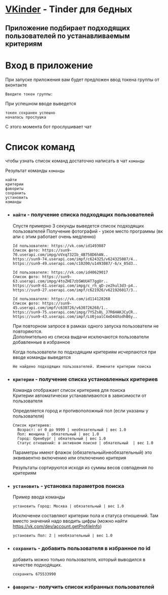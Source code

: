 # [VKinder](https://github.com/netology-code/py-advanced-diplom/tree/new_diplom) - Tinder для бедных

## Приложение подбирает подходящих пользователей по устанавливаемым критериям

# Вход в приложение 
При запуске приложения вам будет предложен ввод токена группы от вконтакте 
```
Введите токен группы:
```
При успешном вводе выведется 
```
токен сохранен успешно
началась прослушка
```
С этого момента бот прослушивает чат

# Список команд
чтобы узнать список команд достаточно написать в чат ```команды```

Результат команды ```команды```
```
найти
критерии
фавориты
сохранить
установить
команды
```

* ### ```найти``` - получение списка подходящих пользователей
    Спустя примерно 3 секунды выведется список подходящих пользователей 
    Получение фотографий - узкое место программы (вк апи с этим работает очень медленно)
    ```
  Id пользователя: https://vk.com/id1493087
  Список фото: https://sun9-70.userapi.com/impg/oVxq732Ib_4B750D6hAN..
  https://sun9-74.userapi.com/impf/c624325/v624325087/4..
  https://sun9-49.userapi.com/c10200/u1493087/-6/x_05d3..

  Id пользователя: https://vk.com/id40629017
  Список фото: https://sun9-63.userapi.com/impg/4toZHE7zbSWUU4T7ggUr..
  https://sun9-61.userapi.com/impg/c_rh_qD-ze2hul3d3-p4..
  https://sun9-27.userapi.com/impf/c621926/v621926017/3..

  Id пользователя: https://vk.com/id114128268
  Список фото: https://sun9-45.userapi.com/impf/c630726/v630726268/1..
  https://sun9-75.userapi.com/impg/7YSZs8L_J7R6HAKJCyCR..
  https://sun9-43.userapi.com/impf/LU0joalC4eD44XodhB6y..
    ```
    При повторном запросе в рамках одного запуска пользователи не повторяются.  
    Дополнительно из списка выдачи исключаются пользователи добавленные в избранное  
    
    Когда пользователи по подходящим критериям исчерпаются при вводе команды выведется
    ```
  Не найдено подходящих пользователей. Измените критерии поиска
    ```
* ### ```критерии``` - получение списка установленных критериев
  Команда отображает список критериев для поиска  
  Критерии автоматически устанавливаются в зависимости от пользователя
  
  Определяется город и противоположный пол (если указаны у пользователя)
  ```
  Список критериев:
    Возраст: от 0 до 9999 | необязательный | вес 1.0
    Пол: женщина | обяательный | вес 1.0
    Город: Оренбург | обяательный | вес 1.0
    Статус отношений: в активном поиске | обяательный  | вес 1.0

  ```
  Параметры имеют флажок (обязательный\необязательный) это эквиваентно включению или отключению критерия
  
  Результаты сортируются исходя из суммы весов совпадения по критериям
  
* ### ```установить``` - установка параметров поиска
  Пример ввода команды

  ```
  установить Город: Москва | обязательный | вес 1.0
  ```
  
  Исключенеи составляют критерии пола и статуса отношений. Там вместо значений надо вводить цифры (можно найти https://vk.com/dev/account.getProfileInfo)
  
  ```
  установить Пол: 2 | необязательный | вес 1.0
  ```

* ### ```сохранить``` - добавить пользователя в избранное по id
  добавить можно только пользователя, который выводился в качестве подходящих.

  ```
  сохранить 675533990
  ```

* ### ```фавориты``` - получить список избранных пользователей
